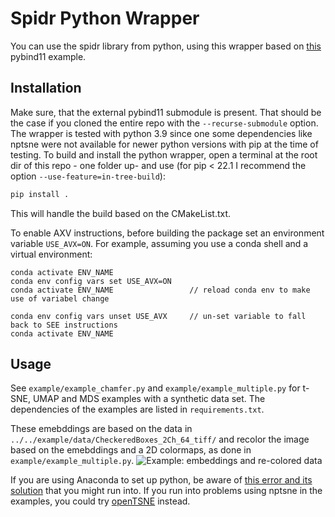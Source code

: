 # Spidr Python Wrapper

You can use the spidr library from python, using this wrapper based on [this](https://github.com/pybind/cmake_example) pybind11 example.

## Installation
Make sure, that the external pybind11 submodule is present. That should be the case if you cloned the entire repo with the `--recurse-submodule` option. The wrapper is tested with python 3.9 since one some dependencies like nptsne were not available for newer python versions with pip at the time of testing. To build and install the python wrapper, open a terminal at the root dir of this repo - one folder up- and use (for pip < 22.1 I recommend the option ``--use-feature=in-tree-build``):

```bash
pip install .
```

This will handle the build based on the CMakeList.txt.

To enable AXV instructions, before building the package set an environment variable `USE_AVX=ON`. For example, assuming you use a conda shell and a virtual environment:
```conda
conda activate ENV_NAME
conda env config vars set USE_AVX=ON
conda activate ENV_NAME                 // reload conda env to make use of variabel change

conda env config vars unset USE_AVX     // un-set variable to fall back to SEE instructions
conda activate ENV_NAME
```

## Usage

See `example/example_chamfer.py` and `example/example_multiple.py` for t-SNE, UMAP and MDS examples with a synthetic data set. The dependencies of the examples are listed in `requirements.txt`.

These emebddings are based on the data in  `../../example/data/CheckeredBoxes_2Ch_64_tiff/` and recolor the image based on the emebddings and a 2D colormaps, as done in `example/example_multiple.py`.
![Example: embeddings and re-colored data](example/example_multiple_embs.png)

If you are using Anaconda to set up python, be aware of [this error and its solution](https://stackoverflow.com/a/72427700) that you might run into.
If you run into problems using nptsne in the examples, you could try [openTSNE](https://opentsne.readthedocs.io/en/latest/) instead.
